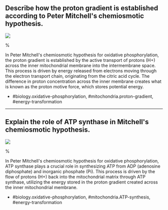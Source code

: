 ## Describe how the proton gradient is established according to Peter Mitchell's chemiosmotic hypothesis. 

![](https://cdn.mathpix.com/cropped/2024_07_05_cc05a12437f6d2dfd41eg-1.jpg?height=967&width=1783&top_left_y=206&top_left_x=253)

%

In Peter Mitchell's chemiosmotic hypothesis for oxidative phosphorylation, the proton gradient is established by the active transport of protons (H+) across the inner mitochondrial membrane into the intermembrane space. This process is driven by energy released from electrons moving through the electron transport chain, originating from the citric acid cycle. The difference in proton concentration across the inner membrane creates what is known as the proton motive force, which stores potential energy.

- #biology.oxidative-phosphorylation, #mitochondria.proton-gradient, #energy-transformation

---

## Explain the role of ATP synthase in Mitchell's chemiosmotic hypothesis.

![](https://cdn.mathpix.com/cropped/2024_07_05_cc05a12437f6d2dfd41eg-1.jpg?height=967&width=1783&top_left_y=206&top_left_x=253)

%

In Peter Mitchell's chemiosmotic hypothesis for oxidative phosphorylation, ATP synthase plays a crucial role in synthesizing ATP from ADP (adenosine diphosphate) and inorganic phosphate (Pi). This process is driven by the flow of protons (H+) back into the mitochondrial matrix through ATP synthase, utilizing the energy stored in the proton gradient created across the inner mitochondrial membrane.

- #biology.oxidative-phosphorylation, #mitochondria.ATP-synthesis, #energy-transformation